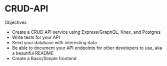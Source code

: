# CRUD-API
Objectives

- Create a CRUD API service using Express/GraphQL, Knex, and Postgres
- Write tests for your API
- Seed your database with interesting data
- Be able to document your API endpoints for other developers to use, aka a beautiful README
- Create a Basic/Simple frontend
